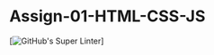 # Assign-01-HTML-CSS-JS
[![GitHub's Super Linter](https://github.com/ICS20-Programming-Emilielsm/Assign-01-HTML-CSS-JS/workflows/GitHub's%20Super%20Linter/badge.svg)]